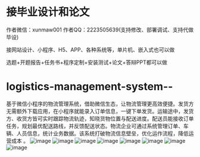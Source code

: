 # 接毕业设计和论文
作者微信：xunmaw001  作者QQ：2223505639(支持修改、部署调试、支持代做毕设)

接网站设计、小程序、H5、APP、各种系统等，单片机、嵌入式也可以做

选题+开题报告+任务书+程序定制+安装测试+论文+答辩PPT都可以做
# logistics-management-system--
基于微信小程序的物流管理系统，借助微信生态，让物流管理更高效便捷。发货方无需额外下载应用，在小程序就能录入订单信息，一键下单发货。运输途中，发货方、收货方皆可实时跟踪物流轨迹，知晓货物位置与配送进度。配送员能接收订单任务，规划最优配送路线，并反馈配送状态。物流企业可通过系统管理订单、车辆、人员信息，统计业务数据。该系统打破物流信息壁垒，优化运作流程，降低运营成本 。
![image](https://github.com/user-attachments/assets/fb2cda8a-34b1-4e4d-a5f3-f175cd8de15b)
![image](https://github.com/user-attachments/assets/9bf82ff1-b612-48f3-92ed-bf1d20e0d7ad)
![image](https://github.com/user-attachments/assets/f2af8387-2bb1-4dff-bdbd-f9685bb8a259)
![image](https://github.com/user-attachments/assets/c9f6498b-ba29-4c10-a502-bd379cf869d9)
![image](https://github.com/user-attachments/assets/b16ac2fa-29c5-449b-b8f6-1e615a376c69)
![image](https://github.com/user-attachments/assets/d86ab598-7263-417d-9405-2bfe14bcc458)
![image](https://github.com/user-attachments/assets/11d7646b-7d00-4072-afcb-c4d4f856ecc9)
![image](https://github.com/user-attachments/assets/b00db759-d84f-43c5-b8a3-2dd5b6ce49d9)
